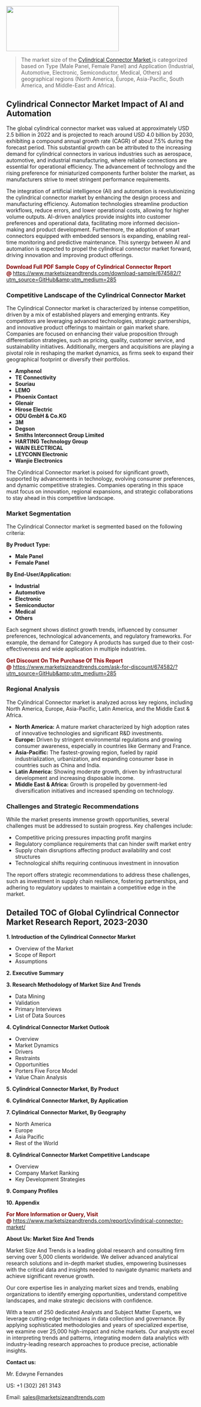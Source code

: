 <img src="https://100x100musica.es/wp-content/uploads/2024/12/Verified-Market-Reports-4-300x120.jpg" alt="" width="300" height="120" class="alignnone size-medium wp-image-100382" /><blockquote><p>The market size of the <a href="https://www.marketsizeandtrends.com/download-sample/674582/?utm_source=GitHub&amp;utm_medium=285" target="_blank">Cylindrical Connector Market </a>is categorized based on Type (Male Panel, Female Panel) and Application (Industrial, Automotive, Electronic, Semiconductor, Medical, Others) and geographical regions (North America, Europe, Asia-Pacific, South America, and Middle-East and Africa).</p></blockquote><p><h2>Cylindrical Connector Market Impact of AI and Automation</h2><p>The global cylindrical connector market was valued at approximately USD 2.5 billion in 2022 and is projected to reach around USD 4.0 billion by 2030, exhibiting a compound annual growth rate (CAGR) of about 7.5% during the forecast period. This substantial growth can be attributed to the increasing demand for cylindrical connectors in various industries such as aerospace, automotive, and industrial manufacturing, where reliable connections are essential for operational efficiency. The advancement of technology and the rising preference for miniaturized components further bolster the market, as manufacturers strive to meet stringent performance requirements.</p><p>The integration of artificial intelligence (AI) and automation is revolutionizing the cylindrical connector market by enhancing the design process and manufacturing efficiency. Automation technologies streamline production workflows, reduce errors, and lower operational costs, allowing for higher volume outputs. AI-driven analytics provide insights into customer preferences and operational data, facilitating more informed decision-making and product development. Furthermore, the adoption of smart connectors equipped with embedded sensors is expanding, enabling real-time monitoring and predictive maintenance. This synergy between AI and automation is expected to propel the cylindrical connector market forward, driving innovation and improving product offerings.</p></p><p><strong><span style="color: #800000;">Download Full PDF Sample Copy of Cylindrical Connector Report @</span>&nbsp;</strong><a href="https://www.marketsizeandtrends.com/download-sample/674582/?utm_source=GitHub&amp;utm_medium=285">https://www.marketsizeandtrends.com/download-sample/674582/?utm_source=GitHub&amp;utm_medium=285</a></p><h3>Competitive Landscape of the Cylindrical Connector Market</h3><p>The Cylindrical Connector market is characterized by intense competition, driven by a mix of established players and emerging entrants. Key competitors are leveraging advanced technologies, strategic partnerships, and innovative product offerings to maintain or gain market share. Companies are focused on enhancing their value proposition through differentiation strategies, such as pricing, quality, customer service, and sustainability initiatives. Additionally, mergers and acquisitions are playing a pivotal role in reshaping the market dynamics, as firms seek to expand their geographical footprint or diversify their portfolios.</p><p><strong><p><ul><li>Amphenol </li><li> TE Connectivity </li><li> Souriau </li><li> LEMO </li><li> Phoenix Contact </li><li> Glenair </li><li> Hirose Electric </li><li> ODU GmbH & Co.KG </li><li> 3M </li><li> Degson </li><li> Smiths Interconnect Group Limited </li><li> HARTING Technology Group </li><li> WAIN ELECTRICAL </li><li> LEYCONN Electronic </li><li> Wanjie Electronics</p></li></ul></p></strong></p><p>The Cylindrical Connector market is poised for significant growth, supported by advancements in technology, evolving consumer preferences, and dynamic competitive strategies. Companies operating in this space must focus on innovation, regional expansions, and strategic collaborations to stay ahead in this competitive landscape.</p><h3>Market Segmentation</h3><p>The Cylindrical Connector market is segmented based on the following criteria:</p><p><strong>By Product Type:</strong></p><p><strong><p><ul><li>Male Panel </li><li> Female Panel</p></li></ul></p></strong></p><p><strong>By End-User/Application:</strong></p><p><strong><p><ul><li>Industrial </li><li> Automotive </li><li> Electronic </li><li> Semiconductor </li><li> Medical </li><li> Others</p></li></ul></p></strong></p><p>Each segment shows distinct growth trends, influenced by consumer preferences, technological advancements, and regulatory frameworks. For example, the demand for Category A products has surged due to their cost-effectiveness and wide application in multiple industries.</p><p><strong><span style="color: #800000;">Get Discount On The Purchase Of This Report @&nbsp;</span></strong><a href="https://www.marketsizeandtrends.com/ask-for-discount/674582/?utm_source=GitHub&amp;utm_medium=285">https://www.marketsizeandtrends.com/ask-for-discount/674582/?utm_source=GitHub&amp;utm_medium=285</a></p><h3>Regional Analysis</h3><p>The Cylindrical Connector market is analyzed across key regions, including North America, Europe, Asia-Pacific, Latin America, and the Middle East &amp; Africa.</p><ul><li><strong>North America:</strong> A mature market characterized by high adoption rates of innovative technologies and significant R&amp;D investments.</li><li><strong>Europe:</strong> Driven by stringent environmental regulations and growing consumer awareness, especially in countries like Germany and France.</li><li><strong>Asia-Pacific:</strong> The fastest-growing region, fueled by rapid industrialization, urbanization, and expanding consumer base in countries such as China and India.</li><li><strong>Latin America:</strong> Showing moderate growth, driven by infrastructural development and increasing disposable income.</li><li><strong>Middle East &amp; Africa:</strong> Growth is propelled by government-led diversification initiatives and increased spending on technology.</li></ul><h3>Challenges and Strategic Recommendations</h3><p>While the market presents immense growth opportunities, several challenges must be addressed to sustain progress. Key challenges include:</p><ul><li>Competitive pricing pressures impacting profit margins</li><li>Regulatory compliance requirements that can hinder swift market entry</li><li>Supply chain disruptions affecting product availability and cost structures</li><li>Technological shifts requiring continuous investment in innovation</li></ul><p>The report offers strategic recommendations to address these challenges, such as investment in supply chain resilience, fostering partnerships, and adhering to regulatory updates to maintain a competitive edge in the market.</p><h2>Detailed TOC of Global Cylindrical Connector Market Research Report, 2023-2030</h2><p><strong>1. Introduction of the Cylindrical Connector Market</strong></p><ul><li>Overview of the Market</li><li>Scope of Report</li><li>Assumptions&nbsp;</li></ul><p><strong>2. Executive Summary</strong></p><p><strong>3. Research Methodology of <strong>Market Size And Trends</strong></strong></p><ul><li>Data Mining</li><li>Validation</li><li>Primary Interviews</li><li>List of Data Sources&nbsp;</li></ul><p><strong>4. Cylindrical Connector Market Outlook</strong></p><ul><li>Overview</li><li>Market Dynamics</li><li>Drivers</li><li>Restraints</li><li>Opportunities</li><li>Porters Five Force Model</li><li>Value Chain Analysis&nbsp;</li></ul><p><strong>5. Cylindrical Connector Market, By Product</strong></p><p><strong>6. Cylindrical Connector Market, By Application</strong></p><p><strong>7. Cylindrical Connector Market, By Geography</strong></p><ul><li>North America</li><li>Europe</li><li>Asia Pacific</li><li>Rest of the World&nbsp;</li></ul><p><strong>8. Cylindrical Connector Market Competitive Landscape</strong></p><ul><li>Overview</li><li>Company Market Ranking</li><li>Key Development Strategies&nbsp;</li></ul><p><strong>9. Company Profiles</strong></p><p><strong>10. Appendix</strong></p><p><strong><span style="color: #800000;">For More Information or Query, Visit @&nbsp;</span></strong><a href="https://www.marketsizeandtrends.com/report/cylindrical-connector-market/">https://www.marketsizeandtrends.com/report/cylindrical-connector-market/</a></p><p></p><p><strong>About Us:&nbsp;Market Size And Trends</strong></p><p>Market Size And Trends&nbsp;is a leading global research and consulting firm serving over 5,000 clients worldwide. We deliver advanced analytical research solutions and in-depth market studies, empowering businesses with the critical data and insights needed to navigate dynamic markets and achieve significant revenue growth.</p><p>Our core expertise lies in analyzing market sizes and trends, enabling organizations to identify emerging opportunities, understand competitive landscapes, and make strategic decisions with confidence.</p><p>With a team of 250 dedicated Analysts and Subject Matter Experts, we leverage cutting-edge techniques in data collection and governance. By applying sophisticated methodologies and years of specialized expertise, we examine over 25,000 high-impact and niche markets. Our analysts excel in interpreting trends and patterns, integrating modern data analytics with industry-leading research approaches to produce precise, actionable insights.</p><p><strong>Contact us:</strong></p><p>Mr. Edwyne Fernandes</p><p>US: +1 (302) 261 3143</p><p>Email: <a href="mailto:sales@marketsizeandtrends.com">sales@marketsizeandtrends.com</a>&nbsp;</p>
